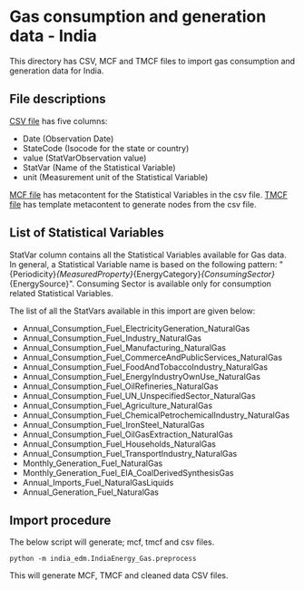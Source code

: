 # Gas consumption and generation data - India

This directory has CSV, MCF and TMCF files to import gas consumption and generation data for India.

## File descriptions

[CSV file](./IndiaEnergy_Gas.csv) has five columns:
- Date (Observation Date)
- StateCode (Isocode for the state or country)
- value (StatVarObservation value)
- StatVar (Name of the Statistical Variable)
- unit (Measurement unit of the Statistical Variable)

[MCF file](./IndiaEnergy_Gas.mcf) has metacontent for the Statistical Variables in the csv file. [TMCF file](./IndiaEnergy_Gas.tmcf) has template metacontent to generate nodes from the csv file.

## List of Statistical Variables

StatVar column contains all the Statistical Variables available for Gas data. In general, a Statistical Variable name is based on the following pattern:
"{Periodicity}_{MeasuredProperty}_{EnergyCategory}_{ConsumingSector}_{EnergySource}". Consuming Sector is available only for consumption related Statistical Variables.

The list of all the StatVars available in this import are given below:
- Annual_Consumption_Fuel_ElectricityGeneration_NaturalGas
- Annual_Consumption_Fuel_Industry_NaturalGas
- Annual_Consumption_Fuel_Manufacturing_NaturalGas
- Annual_Consumption_Fuel_CommerceAndPublicServices_NaturalGas
- Annual_Consumption_Fuel_FoodAndTobaccoIndustry_NaturalGas
- Annual_Consumption_Fuel_EnergyIndustryOwnUse_NaturalGas
- Annual_Consumption_Fuel_OilRefineries_NaturalGas
- Annual_Consumption_Fuel_UN_UnspecifiedSector_NaturalGas
- Annual_Consumption_Fuel_Agriculture_NaturalGas
- Annual_Consumption_Fuel_ChemicalPetrochemicalIndustry_NaturalGas
- Annual_Consumption_Fuel_IronSteel_NaturalGas
- Annual_Consumption_Fuel_OilGasExtraction_NaturalGas
- Annual_Consumption_Fuel_Households_NaturalGas
- Annual_Consumption_Fuel_TransportIndustry_NaturalGas
- Monthly_Generation_Fuel_NaturalGas
- Monthly_Generation_Fuel_EIA_CoalDerivedSynthesisGas
- Annual_Imports_Fuel_NaturalGasLiquids
- Annual_Generation_Fuel_NaturalGas


## Import procedure

The below script will generate; mcf, tmcf and csv files.

`python -m india_edm.IndiaEnergy_Gas.preprocess`

This will generate MCF, TMCF and cleaned data CSV files.